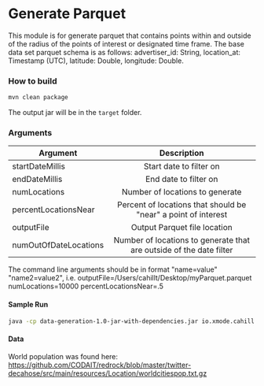# Generate Parquet
This module is for generate parquet that contains points within and outside of the radius of the points of interest or designated time frame.
The base data set parquet schema is as follows: advertiser_id: String, location_at: Timestamp (UTC), latitude: Double, longitude: Double.

### How to build
```bash
mvn clean package
```
The output jar will be in the `target` folder.

### Arguments
| Argument        | Description           |
| ------------- |:-------------:|
| startDateMillis      | Start date to filter on|
| endDateMillis      | End date to filter on      |
| numLocations | Number of locations to generate      |
| percentLocationsNear | Percent of locations that should be "near" a point of interest      |
| outputFile | Output Parquet file location      |
| numOutOfDateLocations | Number of locations to generate that are outside of the date filter      |

The command line arguments should be in format "name=value" "name2=value2", i.e. outputFile=/Users/cahillt/Desktop/myParquet.parquet numLocations=10000 percentLocationsNear=.5

#### Sample Run
```bash
java -cp data-generation-1.0-jar-with-dependencies.jar io.xmode.cahill.interview.data.generation.GenerateParquet startDateMillis=0 endDateMillis=1571684988599 numLocations=1000 percentLocationsNear=.5 numOutOfDateLocations=100 outputFile=/Users/cahillt/Desktop/myparquet.parquet
```

#### Data
World population was found here: https://github.com/CODAIT/redrock/blob/master/twitter-decahose/src/main/resources/Location/worldcitiespop.txt.gz
